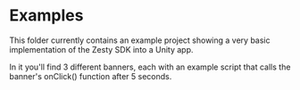 # Examples

This folder currently contains an example project showing a very basic implementation of the Zesty SDK into a Unity app.

In it you'll find 3 different banners, each with an example script that calls the banner's onClick() function after 5 seconds.